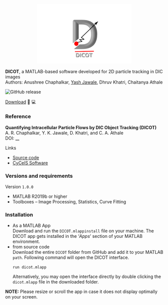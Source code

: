 
<p align="center">
<img src="dicot_highres_t.png" width="300"/>
</p>

__DICOT__, a MATLAB-based software developed for 2D particle tracking in DIC images  
Authors: Anushree Chaphalkar, [Yash Jawale](@ykjawale), Dhruv Khatri, Chaitanya Athale

![GitHub release](https://img.shields.io/github/v/release/ykjawale/DICOT?style=for-the-badge)

<a class="github-button" href="https://github.com/CyCelsLab/DICOT/archive/master.zip" data-icon="octicon-download" aria-label="Download CyCelsLab/DICOT on GitHub">Download</a>
:microscope: :computer:

### Reference
__Quantifying Intracellular Particle Flows by DIC Object Tracking (DICOT)__  
A. R. Chaphalkar, Y. K. Jawale, D. Khatri, and C. A. Athale  
DOI: [...](doi.org/...)

Links
 * [Source code](https://github.com/Self-OrganizationLab/DICOT)  
 * [CyCelS Software](http://www.iiserpune.ac.in/~cathale/?page_id=366)  

### Versions and requirements
Version `1.0.0`  
 * MATLAB R2019b or higher  
 * Toolboxes – Image Processing, Statistics, Curve Fitting  

### Installation
 * As a MATLAB App  
    Download and run the `DICOT.mlappinstall` file on your machine. The DICOT app gets installed in the ‘_Apps_’ section of your MATLAB environment.
 * from source code  
    Download the entire `DICOT` folder from GitHub and add it to your MATLAB `path`.
    Following command will open the DICOT interface.
    ```
    run dicot.mlapp
    ```
    Alternatively, you may open the interface directly by double clicking the `dicot.mlapp` file in the downloaded folder.  

__NOTE:__ Please resize or scroll the app in case it does not display optimally on your screen.
